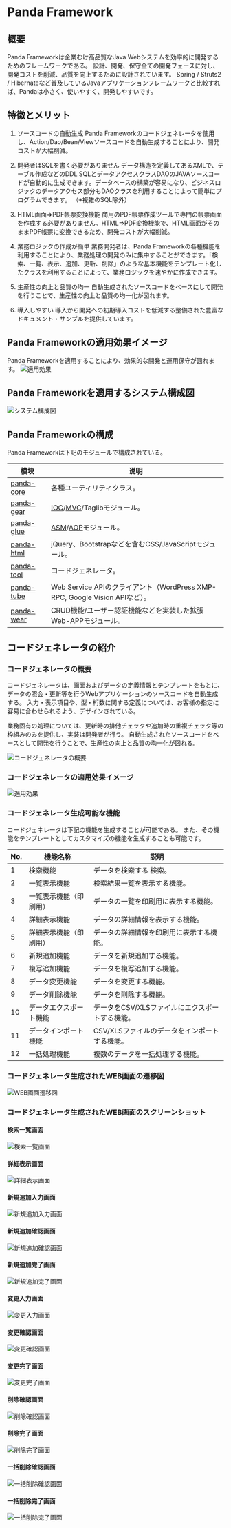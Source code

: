  Panda Framework
=================

## 概要
Panda Frameworkは企業むけ高品質なJava Webシステムを効率的に開発するためのフレームワークである。
設計、開発、保守全ての開発フェースに対し、開発コストを削減、品質を向上するために設計されています。
Spring / Struts2 / Hibernateなど普及しているJavaアプリケーションフレームワークと比較すれば、Pandaは小さく、使いやすく、開発しやすいです。


## 特徴とメリット
1. ソースコードの自動生成
Panda Frameworkのコードジェネレータを使用し、Action/Dao/Bean/Viewソースコードを自動生成することにより、開発コストが大幅削減。

2. 開発者はSQLを書く必要がありません
データ構造を定義してあるXMLで、テーブル作成などのDDL SQLとデータアクセスクラスDAOのJAVAソースコードが自動的に生成できます。データベースの構築が容易になり、ビジネスロジックのデータアクセス部分もDAOクラスを利用することによって簡単にプログラムできます。
（※複雑のSQL除外）

3. HTML画面⇒PDF帳票変換機能
商用のPDF帳票作成ツールで専門の帳票画面を作成する必要がありません。HTML⇒PDF変換機能で、HTML画面がそのままPDF帳票に変換できるため、開発コストが大幅削減。

4. 業務ロジックの作成が簡単
業務開発者は、Panda Frameworkの各種機能を利用することにより、業務処理の開発のみに集中することができます。「検索、一覧、表示、追加、更新、削除」のような基本機能をテンプレート化したクラスを利用することによって、業務ロジックを速やかに作成できます。

5. 生産性の向上と品質の均一
自動生成されたソースコードをベースにして開発を行うことで、生産性の向上と品質の均一化が図れます。

6. 導入しやすい
導入から開発への初期導入コストを低減する整備された豊富なドキュメント・サンプルを提供しています。



## Panda Frameworkの適用効果イメージ
Panda Frameworkを適用することにより、効果的な開発と運用保守が図れます。
![適用効果](imgs/pandafw-apply-effect_ja.jpg)


## Panda Frameworkを適用するシステム構成図
![システム構成図](imgs/pandafw-app-structure.jpg)


## Panda Frameworkの構成

Panda Frameworkは下記のモジュールで構成されている。

 | 模块                           | 说明                                                                      |
 |--------------------------------|---------------------------------------------------------------------------|
 | [panda-core](core/index_ja.md) | 各種ユーティリティクラス。   |
 | [panda-gear](gear/index_ja.md) | [IOC](gear/ioc/ioc_ja.md)/[MVC](gear/mvc/mvc_ja.md)/Taglibモジュール。       |
 | [panda-glue](glue/index_ja.md) | [ASM](glue/asm_ja.md)/[AOP](glue/aop_ja.md)モジュール。                  |
 | [panda-html](html/index_ja.md) | jQuery、Bootstrapなどを含むCSS/JavaScriptモジュール。 |
 | [panda-tool](tool/index_ja.md) | コードジェネレータ。 |
 | [panda-tube](tube/index_ja.md) | Web Service APIのクライアント（WordPress XMP-RPC, Google Vision APIなど）。    |
 | [panda-wear](wear/index_ja.md) | CRUD機能/ユーザー認証機能などを実装した拡張Web-APPモジュール。 |


## コードジェネレータの紹介

### コードジェネレータの概要
コードジェネレータは、画面およびデータの定義情報とテンプレートをもとに、データの照会・更新等を行うWebアプリケーションのソースコードを自動生成する。
入力・表示項目や、型・桁数に関する定義については、お客様の指定に容易に合わせられるよう、デザインされている。

業務固有の処理については、更新時の排他チェックや追加時の重複チェック等の枠組みのみを提供し、実装は開発者が行う。
自動生成されたソースコードをベースとして開発を行うことで、生産性の向上と品質の均一化が図れる。


![コードジェネレータの概要](imgs/codegen-summary_ja.jpg)


### コードジェネレータの適用効果イメージ
![適用効果](imgs/codegen-effect_ja.jpg)


### コードジェネレータ生成可能な機能
コードジェネレータは下記の機能を生成することが可能である。
また、その機能をテンプレートとしてカスタマイズの機能を生成することも可能です。

 | No. | 機能名称                | 説明 |
 |-----|------------------------|-------------|
 | 1   | 検索機能                | データを検索する	検索。                |
 | 2   | 一覧表示機能            | 検索結果一覧を表示する機能。  |
 | 3   | 一覧表示機能（印刷用）    | データの一覧を印刷用に表示する機能。 |
 | 4   | 詳細表示機能            | データの詳細情報を表示する機能。          |
 | 5   | 詳細表示機能（印刷用）    | データの詳細情報を印刷用に表示する機能。  |
 | 6   | 新規追加機能            | データを新規追加する機能。                 |
 | 7   | 複写追加機能            | データを複写追加する機能。         |
 | 8   | データ変更機能            | データを変更する機能。          |
 | 9   | データ削除機能            | データを削除する機能。             |
 | 10  | データエクスポート機能       | データをCSV/XLSファイルにエクスポートする機能。     |
 | 11  | データインポート機能        | CSV/XLSファイルのデータをインポートする機能。  |
 | 12  | 一括処理機能            | 複数のデータを一括処理する機能。         |


### コードジェネレータ生成されたWEB画面の遷移図
![WEB画面遷移図](imgs/codegen-screen-transition_ja.jpg)


### コードジェネレータ生成されたWEB画面のスクリーンショット

#### 検索一覧画面
![検索一覧画面](imgs/codegen-s-list.jpg)

#### 詳細表示画面
![詳細表示画面](imgs/codegen-s-view.jpg)

#### 新規追加入力画面
![新規追加入力画面](imgs/codegen-s-add.jpg)

#### 新規追加確認画面
![新規追加確認画面](imgs/codegen-s-add-confirm.jpg)

#### 新規追加完了画面
![新規追加完了画面](imgs/codegen-s-add-success.jpg)

#### 変更入力画面
![変更入力画面](imgs/codegen-s-edit.jpg)

#### 変更確認画面
![変更確認画面](imgs/codegen-s-edit-confirm.jpg)

#### 変更完了画面
![変更完了画面](imgs/codegen-s-edit-success.jpg)

#### 削除確認画面
![削除確認画面](imgs/codegen-s-delete-confirm.jpg)

#### 削除完了画面
![削除完了画面](imgs/codegen-s-delete-success.jpg)

#### 一括削除確認画面
![一括削除確認画面](imgs/codegen-s-bdelete-confirm.jpg)

#### 一括削除完了画面
![一括削除完了画面](imgs/codegen-s-bdelete-success.jpg)




